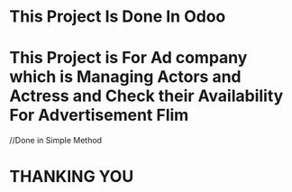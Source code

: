 # This Project Is Done In Odoo
# This Project is For Ad company which is Managing Actors and Actress and Check their Availability For Advertisement Flim
//Done in Simple Method 
# THANKING YOU
